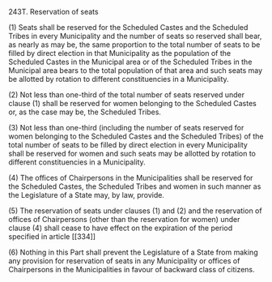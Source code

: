 243T. Reservation of seats

(1) Seats shall be reserved for the Scheduled Castes and the Scheduled Tribes in every Municipality and the number of seats so reserved shall bear, as nearly as may be, the same proportion to the total number of seats to be filled by direct election in that Municipality as the population of the Scheduled Castes in the Municipal area or of the Scheduled Tribes in the Municipal area bears to the total population of that area and such seats may be allotted by rotation to different constituencies in a Municipality.

(2) Not less than one-third of the total number of seats reserved under clause (1) shall be reserved for women belonging to the Scheduled Castes or, as the case may be, the Scheduled Tribes.

(3) Not less than one-third (including the number of seats reserved for women belonging to the Scheduled Castes and the Scheduled Tribes) of the total number of seats to be filled by direct election in every Municipality shall be reserved for women and such seats may be allotted by rotation to different constituencies in a Municipality.

(4) The offices of Chairpersons in the Municipalities shall be reserved for the Scheduled Castes, the Scheduled Tribes and women in such manner as the Legislature of a State may, by law, provide.

(5) The reservation of seats under clauses (1) and (2) and the reservation of offices of Chairpersons (other than the reservation for women) under clause (4) shall cease to have effect on the expiration of the period specified in article [[334]] 

(6) Nothing in this Part shall prevent the Legislature of a State from making any provision for reservation of seats in any Municipality or offices of Chairpersons in the Municipalities in favour of backward class of citizens.

